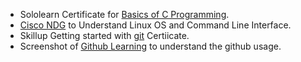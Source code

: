 * Sololearn Certificate for [Basics of C Programming](https://www.sololearn.com/Certificate/1089-25206575/jpg).
* [Cisco NDG](https://www.netacad.com/courses/os-it/ndg-linux-unhatched) to Understand Linux OS and Command Line Interface.
* Skillup Getting started with [git](https://www.simplilearn.com/learn-git-basics-skillup) Certiicate.
* Screenshot of [Github Learning](https://lab.github.com/githubtraining/first-day-on-github) to understand the github usage.
